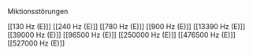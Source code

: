 Miktionsstörungen

[[130 Hz (E)]]
[[240 Hz (E)]]
[[780 Hz (E)]]
[[900 Hz (E)]]
[[13390 Hz (E)]]
[[39000 Hz (E)]]
[[96500 Hz (E)]]
[[250000 Hz (E)]]
[[476500 Hz (E)]]
[[527000 Hz (E)]]